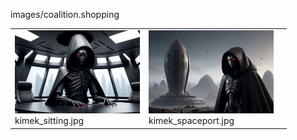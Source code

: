 images/coalition.shopping
<table>
	<tr>
		<td><img src="https://github.com/zuckung/endless-sky-plugins-graphics/blob/main/images/coalition.shopping/kimek_sitting.jpg?raw=true" width="200"><br>
kimek_sitting.jpg</td>
		<td><img src="https://github.com/zuckung/endless-sky-plugins-graphics/blob/main/images/coalition.shopping/kimek_spaceport.jpg?raw=true" width="200"><br>
kimek_spaceport.jpg</td>
		<td></td>
	</tr>
</table>

